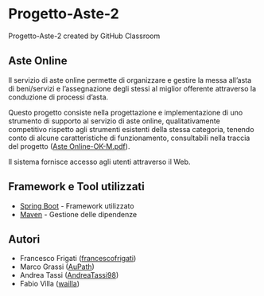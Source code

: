 # Progetto-Aste-2
Progetto-Aste-2 created by GitHub Classroom

## Aste Online
Il servizio di aste online permette di organizzare e gestire la messa all’asta di beni/servizi e
l’assegnazione degli stessi al miglior offerente attraverso la conduzione di processi d’asta.

Questo progetto consiste nella progettazione e implementazione di uno strumento di supporto
al servizio di aste online, qualitativamente competitivo rispetto agli strumenti esistenti della
stessa categoria, tenendo conto di alcune caratteristiche di funzionamento, consultabili nella
traccia del progetto
([Aste Online-OK-M.pdf](https://github.com/UnimibSoftEngCourse1920/progetto-aste-2-gruppo-aste-2/blob/master/Documentazione%20interna/Aste%20Online-OK-M.pdf)).

Il sistema fornisce accesso agli utenti attraverso il Web.

## Framework e Tool utilizzati
* [Spring Boot](https://spring.io/projects/spring-boot) - Framework utilizzato
* [Maven](https://maven.apache.org/) - Gestione delle dipendenze

## Autori
* Francesco Frigati ([francescofrigati](https://github.com/francescofrigati))
* Marco Grassi ([AuPath](https://github.com/AuPath))
* Andrea Tassi ([AndreaTassi98](https://github.com/AndreaTassi98))
* Fabio Villa ([wailla](https://github.com/wailla))
